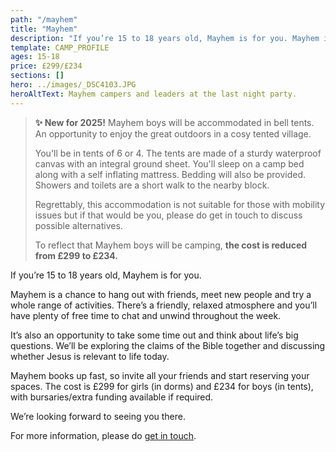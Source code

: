 ```yaml
---
path: "/mayhem"
title: "Mayhem"
description: "If you’re 15 to 18 years old, Mayhem is for you. Mayhem is a chance to hang out with friends, meet new people and try a whole range of activities."
template: CAMP_PROFILE
ages: 15-18
price: £299/£234
sections: []
hero: ../images/_DSC4103.JPG
heroAltText: Mayhem campers and leaders at the last night party.
---
```

<p></p>
<blockquote>
<p><strong>✨ New for 2025!</strong> Mayhem boys will be accommodated in bell tents. An opportunity to enjoy the great outdoors in a cosy tented village.</p>

You'll be in tents of 6 or 4.  The tents are made of a sturdy waterproof canvas with an integral ground sheet. You'll sleep on a camp bed along with a self inflating mattress. Bedding will also be provided.  Showers and toilets are a short walk to the nearby block.

Regrettably, this accommodation is not suitable for those with mobility issues but if that would be you, please do get in touch to discuss possible alternatives.

To reflect that Mayhem boys will be camping, <strong>the cost is reduced from £299 to £234.</strong>
</blockquote>

If you’re 15 to 18 years old, Mayhem is for you.

Mayhem is a chance to hang out with friends, meet new people and try a whole range of activities. There’s a friendly, relaxed atmosphere and you’ll have plenty of free time to chat and unwind throughout the week.

It’s also an opportunity to take some time out and think about life’s big questions. We’ll be exploring the claims of the Bible together and discussing whether Jesus is relevant to life today.

Mayhem books up fast, so invite all your friends and start reserving your spaces. The cost is £299 for girls (in dorms) and £234 for boys (in tents), with bursaries/extra funding available if required.

We’re looking forward to seeing you there.

For more information, please do [get in touch](/contact).
